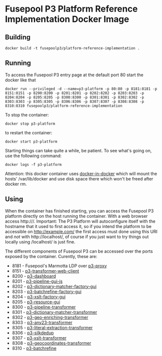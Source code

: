 # Fusepool P3 Platform Reference Implementation Docker Image

## Building

    docker build -t fusepoolp3/platform-reference-implementation .

## Running

To access the Fusepool P3 entry page at the default port 80 start the docker like that

    docker run --privileged -d --name=p3-platform -p 80:80 -p 8181:8181 -p 8151:8151 -p 8200:8200 -p 8201:8201 -p 8202:8202 -p 8203:8203 -p 8204:8204 -p 8205:8205 -p 8300:8300 -p 8301:8301 -p 8302:8302 -p 8303:8303 -p 8305:8305 -p 8306:8306 -p 8307:8307 -p 8308:8308 -p 8310:8310 fusepoolp3/platform-reference-implementation

To stop the container:

    docker stop p3-platform

to restart the container:

    docker start p3-platform

Starting things can take quite a while, be patient. To see what's going on, use the following command:

    docker logs -f p3-platform

Attention: this docker container uses [docker-in-docker](https://github.com/jpetazzo/dind) which will mount the hosts' 
/var/lib/docker and use disk space there which won't be freed after docker rm.

## Using

When the container has finished starting, you can access the Fusepool P3 
platform directly on the host running the container. With a web browser 
access http://<yourhost>/. Important: The P3 Platform will autoconfigure itself 
with the hostname that it used to first access it, so if you intend the platform
to be accessible on http://example.com/ the first access must done using this URI
and *not* with http://localhost/, of course if you just want to try things out 
locally using /localhost/ is just fine.

The different components of Fusepool P3 
can be accessed over the ports exposed by the container. Curently, these are:

* 8181 - Fusepool's Marmotta LDP over [p3-proxy](https://github.com/fusepoolP3/p3-proxy)
* 8151 - [p3-transformer-web-client](https://github.com/fusepoolP3/p3-transformer-web-client)
* 8200 - [p3-dashboard](https://github.com/fusepoolP3/p3-dashboard)
* 8201 - [p3-pipeline-gui-js](https://github.com/fusepoolP3/p3-pipeline-gui-js)
* 8202 - [p3-dictionary-matcher-factory-gui](https://github.com/fusepoolP3/p3-dictionary-matcher-factory-gui)
* 8203 - [p3-batchrefine-factory-gui](https://github.com/fusepoolP3/p3-batchrefine-factory-gui)
* 8204 - [p3-xslt-factory-gui](https://github.com/fusepoolP3/p3-xslt-factory-gui)
* 8205 - [p3-resource-gui](https://github.com/fusepoolP3/p3-resource-gui)
* 8300 - [p3-pipeline-transformer](https://github.com/fusepoolP3/p3-pipeline-transformer)
* 8301 - [p3-dictionary-matcher-transformer](https://github.com/fusepoolP3/p3-dictionary-matcher-transformer)
* 8302 - [p3-geo-enriching-transformer](https://github.com/fusepoolP3/p3-geo-enriching-transformer)
* 8303 - [p3-any23-transformer](https://github.com/fusepoolP3/p3-any23-transformer)
* 8305 - [p3-literal-extraction-transformer](https://github.com/fusepoolP3/p3-literal-extraction-transformer)
* 8306 - [p3-silkdedup](https://github.com/fusepoolP3/p3-silkdedup)
* 8307 - [p3-xslt-transformer](https://github.com/fusepoolP3/p3-xslt-transformer)
* 8308 - [p3-geocoordinates-transformer](https://github.com/fusepoolP3/p3-geocoordinates-transformer)
* 8310 - [p3-batchrefine](https://github.com/fusepoolP3/p3-batchrefine)
